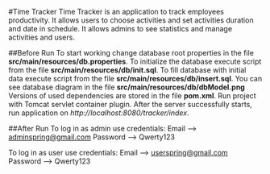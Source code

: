 #Time Tracker
Time Tracker is an application to track employees productivity.
It allows users to choose activities and set activities duration and date in schedule.
It allows admins to see statistics and manage activities and users.

##Before Run
To start working change database root properties in the file **src/main/resources/db.properties**.
To initialize the database execute script from the file **src/main/resources/db/init.sql**.
To fill database with initial data execute script from the file **src/main/resources/db/insert.sql**.
You can see database diagram in the file **src/main/resources/db/dbModel.png**
Versions of used  dependencies are stored in the file **pom.xml**.
Run project with Tomcat servlet container plugin.
After the server successfully starts, run application on *http://localhost:8080/tracker/index*.

##After Run
To log in as admin use credentials: 
Email --> adminspring@gmail.com 
Password --> Qwerty123

To log in as user use credentials: 
Email --> userspring@gmail.com 
Password --> Qwerty123